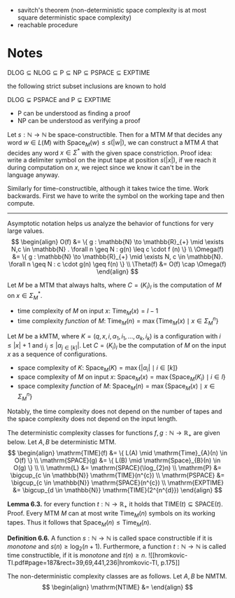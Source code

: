 
- savitch's theorem (non-deterministic space complexity is at most square deterministic space complexity)
- reachable procedure

# Notes

$\mathrm{DLOG} \subseteq \mathrm{NLOG} \subseteq \mathrm{P} \subseteq \mathrm{NP} \subseteq \mathrm{PSPACE} \subseteq \mathrm{EXPTIME}$

the following strict subset inclusions are known to hold

$\mathrm{DLOG} \subsetneq \mathrm{PSPACE}$ and $\mathrm{P} \subsetneq \mathrm{EXPTIME}$

- $\mathrm{P}$ can be understood as finding a proof
- $\mathrm{NP}$ can be understood as verifying a proof



Let $s : \mathbb{N} \to \mathbb{N}$ be space-constructible. Then for a MTM $M$ that decides any word $w \in L(M)$ with $\mathrm{Space}_{M}(w) \leq s(|w|)$, we can construct a MTM $A$ that decides any word $x \in \Sigma^{*}$ with the given space constriction. Proof idea: write a delimiter symbol on the input tape at position $s(|x|)$, if we reach it during computation on $x$, we reject since we know it can't be in the language anyway.

Similarly for time-constructible, although it takes twice the time. Work backwards. First we have to write the symbol on the working tape and then compute.

___

Asymptotic notation helps us analyze the behavior of functions for very large values.
$$
\begin{align}
O(f) &= \{ g : \mathbb{N} \to \mathbb{R}_{+} \mid \exists N,c \in \mathbb{N} . \forall n \geq N : g(n) \leq c \cdot f (n) \} \\
\Omega(f) &= \{   g : \mathbb{N}  \to \mathbb{R}_{+} \mid \exists N, c \in \mathbb{N}. \forall n \geq N : c \cdot g(n) \geq f(n)  \} \\
\Theta(f) &= O(f) \cap \Omega(f)
\end{align}
$$


Let $M$ be a MTM that always halts, where $C = (K_{i})_{l}$ is the computation of $M$ on $x \in \Sigma_{M}^{*}$.

- time complexity of $M$ on input $x$:		$\mathrm{Time}_{M}(x) = l - 1$
- time complexity *function* of $M$:		$\mathrm{Time}_{M}(n) = \max\{ \mathrm{Time}_{M}(x) \mid x \in \Sigma_{M}^{n} \}$

Let $M$ be a kMTM, where $K = (q, x, i, \alpha_{1}, i_{1}, \dots, \alpha_{k}, i_{k})$ is a configuration with $i \leq |x| + 1$ and $i_{j} \leq |\alpha_{j \in [k]}|$. Let $C = (K_{i})_{l}$ be the computation of $M$ on the input $x$ as a sequence of configurations.

- space complexity of $K$:				$\mathrm{Space}_{M}(K) = \max\{ |\alpha_{i}| \mid i \in [k] \}$
- space complexity of $M$ on input $x$:		$\mathrm{Space}_{M}(x) = \max\{ \mathrm{Space}_{M}(K_{i}) \mid i \in l \}$
- space complexity *function* of $M$:		$\mathrm{Space}_{M}(n) = \max\{ \mathrm{Space}_{M}(x) \mid x \in \Sigma_{M}^{n} \}$

Notably, the time complexity does not depend on the number of tapes and the space complexity does not depend on the input length.


The deterministic complexity classes for functions $f, g : \mathbb{N} \to \mathbb{R}_{+}$ are given below. Let $A, B$ be deterministic MTM.
$$
\begin{align}
\mathrm{TIME}(f) &= \{  L(A) \mid \mathrm{Time}_{A}(n) \in O(f) \} \\
\mathrm{SPACE}(g) &= \{ L(B) \mid \mathrm{Space}_{B}(n) \in O(g) \} \\
 \\
\mathrm{L} &= \mathrm{SPACE}(\log_{2}n) \\
\mathrm{P} &=  \bigcup_{c \in \mathbb{N}} \mathrm{TIME}(n^{c}) \\
\mathrm{PSPACE} &= \bigcup_{c \in \mathbb{N}} \mathrm{SPACE}(n^{c}) \\
\mathrm{EXPTIME} &= \bigcup_{d \in \mathbb{N}} \mathrm{TIME}(2^{n^{d}})
\end{align}
$$

**Lemma 6.3.** for every function $t : \mathbb{N} \to \mathbb{R}_{+}$ it holds that $\mathrm{TIME}(t) \subseteq \mathrm{SPACE}(t)$. Proof. Every MTM $M$ can at most write $\mathrm{Time}_{M}(n)$ symbols on its working tapes. Thus it follows that $\mathrm{Space}_{M}(n) \leq \mathrm{Time}_{M}(n)$.

**Definition 6.6.** A function $s : \mathbb{N} \to \mathbb{N}$ is called space constructible if it is *monotone* and $s(n) \geq \log_{2}(n+1)$. Furthermore, a function $t : \mathbb{N} \to \mathbb{N}$ is called time constructible, if it is *monotone* and  $t(n) \geq n$.
![[hromkovic-TI.pdf#page=187&rect=39,69,441,236|hromkovic-TI, p.175]]




The non-deterministic complexity classes are as follows. Let $A, B$ be NMTM.
$$
\begin{align}
\mathrm{NTIME} &= 
\end{align}
$$
